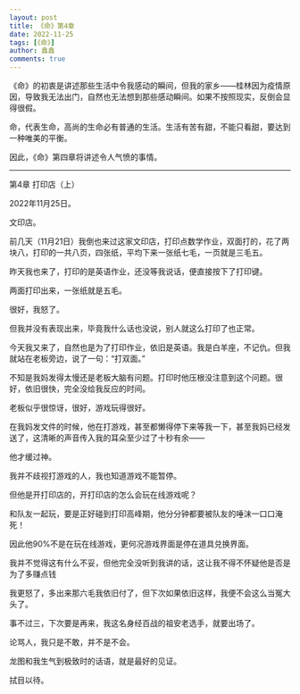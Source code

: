 ```yaml
---
layout: post
title: 《命》第4章
date: 2022-11-25
tags: [《命》]
author: 鑫鑫
comments: true
---
```


《命》的初衷是讲述那些生活中令我感动的瞬间，但我的家乡——桂林因为疫情原因，导致我无法出门，自然也无法想到那些感动瞬间。如果不按照现实，反倒会显得很假。

命，代表生命，高尚的生命必有普通的生活。生活有苦有甜，不能只看甜，要达到一种唯美的平衡。

因此，《命》第四章将讲述令人气愤的事情。

---

第4章 打印店（上）

2022年11月25日。

文印店。

前几天（11月21日）我倒也来过这家文印店，打印点数学作业，双面打的，花了两块八，打印的一共八页，四张纸，平均下来一张纸七毛，一页就是三毛五。

昨天我也来了，打印的是英语作业，还没等我说话，便直接按下了打印键。

两面打印出来，一张纸就是五毛。

很好，我怒了。

但我并没有表现出来，毕竟我什么话也没说，别人就这么打印了也正常。

今天我又来了，自然也是为了打印作业，依旧是英语。我是白羊座，不记仇。但我就站在老板旁边，说了一句：“打双面。”

不知是我妈发得太慢还是老板大脑有问题。打印时他压根没注意到这个问题。很好，依旧很快，完全没给我反应的时间。

老板似乎很惊讶，很好，游戏玩得很好。

在我妈发文件的时候，他在打游戏，甚至都懒得停下来等我一下，甚至我妈已经发送了，这清晰的声音传入我的耳朵至少过了十秒有余——

他才缓过神。

我并不歧视打游戏的人，我也知道游戏不能暂停。

但他是开打印店的，开打印店的怎么会玩在线游戏呢？

和队友一起玩，要是正好碰到打印高峰期，他分分钟都要被队友的唾沫一口口淹死！

因此他90%不是在玩在线游戏，更何况游戏界面是停在道具兑换界面。

我并不觉得这有什么不妥，但他完全没听到我讲的话，这让我不得不怀疑他是否是为了多赚点钱

我更怒了，多出来那六毛我依旧付了，但下次如果依旧这样，我便不会这么当冤大头了。

事不过三，下次要是再来，我这名身经百战的祖安老选手，就要出场了。

论骂人，我只是不敢，并不是不会。

龙图和我生气到极致时的话语，就是最好的见证。

拭目以待。





